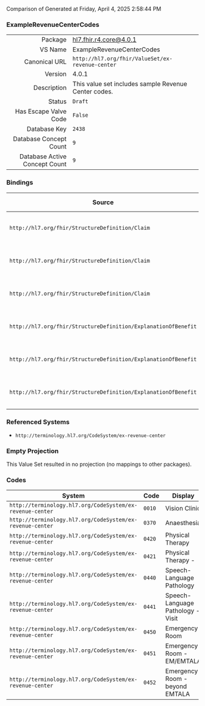 Comparison of 
Generated at Friday, April 4, 2025 2:58:44 PM

### ExampleRevenueCenterCodes

|      |     |
| ---: | --- |
| Package | hl7.fhir.r4.core@4.0.1 |
| VS Name | ExampleRevenueCenterCodes |
| Canonical URL | `http://hl7.org/fhir/ValueSet/ex-revenue-center` |
| Version | 4.0.1 |
| Description | This value set includes sample Revenue Center codes. |
| Status | `Draft` |
| Has Escape Valve Code | `False` |
| Database Key | `2438` |
| Database Concept Count | `9` |
| Database Active Concept Count | `9` |
### Bindings

| Source | Element | Binding | Strength | Element Short |
| ------ | ------- | ------- | -------- | ------------- |
| `http://hl7.org/fhir/StructureDefinition/Claim` | `Claim.item.revenue` | `http://hl7.org/fhir/ValueSet/ex-revenue-center` | `Example` | Revenue or cost center code |
| `http://hl7.org/fhir/StructureDefinition/Claim` | `Claim.item.detail.revenue` | `http://hl7.org/fhir/ValueSet/ex-revenue-center` | `Example` | Revenue or cost center code |
| `http://hl7.org/fhir/StructureDefinition/Claim` | `Claim.item.detail.subDetail.revenue` | `http://hl7.org/fhir/ValueSet/ex-revenue-center` | `Example` | Revenue or cost center code |
| `http://hl7.org/fhir/StructureDefinition/ExplanationOfBenefit` | `ExplanationOfBenefit.item.revenue` | `http://hl7.org/fhir/ValueSet/ex-revenue-center` | `Example` | Revenue or cost center code |
| `http://hl7.org/fhir/StructureDefinition/ExplanationOfBenefit` | `ExplanationOfBenefit.item.detail.revenue` | `http://hl7.org/fhir/ValueSet/ex-revenue-center` | `Example` | Revenue or cost center code |
| `http://hl7.org/fhir/StructureDefinition/ExplanationOfBenefit` | `ExplanationOfBenefit.item.detail.subDetail.revenue` | `http://hl7.org/fhir/ValueSet/ex-revenue-center` | `Example` | Revenue or cost center code |

### Referenced Systems

* `http://terminology.hl7.org/CodeSystem/ex-revenue-center`
### Empty Projection

This Value Set resulted in no projection (no mappings to other packages).

### Codes

| System | Code | Display |
| ------ | ---- | ------- |
| `http://terminology.hl7.org/CodeSystem/ex-revenue-center` | `0010` | Vision Clinic |
| `http://terminology.hl7.org/CodeSystem/ex-revenue-center` | `0370` | Anaesthesia |
| `http://terminology.hl7.org/CodeSystem/ex-revenue-center` | `0420` | Physical Therapy |
| `http://terminology.hl7.org/CodeSystem/ex-revenue-center` | `0421` | Physical Therapy - |
| `http://terminology.hl7.org/CodeSystem/ex-revenue-center` | `0440` | Speech-Language Pathology |
| `http://terminology.hl7.org/CodeSystem/ex-revenue-center` | `0441` | Speech-Language Pathology - Visit |
| `http://terminology.hl7.org/CodeSystem/ex-revenue-center` | `0450` | Emergency Room |
| `http://terminology.hl7.org/CodeSystem/ex-revenue-center` | `0451` | Emergency Room - EM/EMTALA |
| `http://terminology.hl7.org/CodeSystem/ex-revenue-center` | `0452` | Emergency Room - beyond EMTALA |
